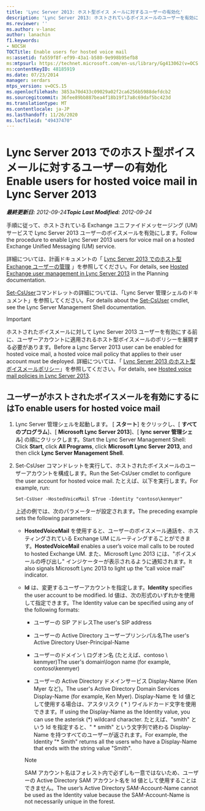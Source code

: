 ```yaml
---
title: 'Lync Server 2013: ホスト型ボイス メールに対するユーザーの有効化'
description: 'Lync Server 2013: ホストされているボイスメールのユーザーを有効にします。'
ms.reviewer: ''
ms.author: v-lanac
author: lanachin
f1.keywords:
- NOCSH
TOCTitle: Enable users for hosted voice mail
ms:assetid: fa559f8f-ef99-43a1-b580-9e998b95efb8
ms:mtpsurl: https://technet.microsoft.com/en-us/library/Gg413062(v=OCS.15)
ms:contentKeyID: 48185919
ms.date: 07/23/2014
manager: serdars
mtps_version: v=OCS.15
ms.openlocfilehash: 3853a70d433c09029a02f2ca6256b5988defdcb2
ms.sourcegitcommit: 36fee89bb887bea4f18b19f17a8c69daf5bc423d
ms.translationtype: MT
ms.contentlocale: ja-JP
ms.lasthandoff: 11/26/2020
ms.locfileid: "49437470"
---
```

# <a name="enable-users-for-hosted-voice-mail-in-lync-server-2013"></a><span data-ttu-id="bfced-103">Lync Server 2013 でのホスト型ボイス メールに対するユーザーの有効化</span><span class="sxs-lookup"><span data-stu-id="bfced-103">Enable users for hosted voice mail in Lync Server 2013</span></span>

<div data-xmlns="http://www.w3.org/1999/xhtml">

<div class="topic" data-xmlns="http://www.w3.org/1999/xhtml" data-msxsl="urn:schemas-microsoft-com:xslt" data-cs="https://msdn.microsoft.com/">

<div data-asp="https://msdn2.microsoft.com/asp">



</div>

<div id="mainSection">

<div id="mainBody"><span data-ttu-id="bfced-104">

<span> </span></span><span class="sxs-lookup"><span data-stu-id="bfced-104">

<span> </span></span></span>

<span data-ttu-id="bfced-105">_**最終更新日:** 2012-09-24_</span><span class="sxs-lookup"><span data-stu-id="bfced-105">_**Topic Last Modified:** 2012-09-24_</span></span>

<span data-ttu-id="bfced-106">手順に従って、ホストされている Exchange ユニファイドメッセージング (UM) サービスで Lync Server 2013 ユーザーのボイスメールを有効にします。</span><span class="sxs-lookup"><span data-stu-id="bfced-106">Follow the procedure to enable Lync Server 2013 users for voice mail on a hosted Exchange Unified Messaging (UM) service.</span></span>

<span data-ttu-id="bfced-107">詳細については、計画ドキュメントの「 [Lync Server 2013 でのホスト型 Exchange ユーザーの管理](lync-server-2013-hosted-exchange-user-management.md) 」を参照してください。</span><span class="sxs-lookup"><span data-stu-id="bfced-107">For details, see [Hosted Exchange user management in Lync Server 2013](lync-server-2013-hosted-exchange-user-management.md) in the Planning documentation.</span></span>

<span data-ttu-id="bfced-108">[Set-CsUser](https://docs.microsoft.com/powershell/module/skype/Set-CsUser)コマンドレットの詳細については、「Lync Server 管理シェルのドキュメント」を参照してください。</span><span class="sxs-lookup"><span data-stu-id="bfced-108">For details about the [Set-CsUser](https://docs.microsoft.com/powershell/module/skype/Set-CsUser) cmdlet, see the Lync Server Management Shell documentation.</span></span>

<div>


> [!IMPORTANT]  
> <span data-ttu-id="bfced-109">ホストされたボイスメールに対して Lync Server 2013 ユーザーを有効にする前に、ユーザーアカウントに適用されるホスト型ボイスメールのポリシーを展開する必要があります。</span><span class="sxs-lookup"><span data-stu-id="bfced-109">Before a Lync Server 2013 user can be enabled for hosted voice mail, a hosted voice mail policy that applies to their user account must be deployed.</span></span> <span data-ttu-id="bfced-110">詳細については、「 <A href="lync-server-2013-hosted-voice-mail-policies.md">Lync Server 2013 のホスト型ボイスメールポリシー</A>」を参照してください。</span><span class="sxs-lookup"><span data-stu-id="bfced-110">For details, see <A href="lync-server-2013-hosted-voice-mail-policies.md">Hosted voice mail policies in Lync Server 2013</A>.</span></span>



</div>

<div>

## <a name="to-enable-users-for-hosted-voice-mail"></a><span data-ttu-id="bfced-111">ユーザーがホストされたボイスメールを有効にするには</span><span class="sxs-lookup"><span data-stu-id="bfced-111">To enable users for hosted voice mail</span></span>

1.  <span data-ttu-id="bfced-112">Lync Server 管理シェルを起動します。 [ **スタート**] をクリックし、[ **すべてのプログラム**]、[ **Microsoft Lync Server 2013**]、[ **lync server 管理シェル**] の順にクリックします。</span><span class="sxs-lookup"><span data-stu-id="bfced-112">Start the Lync Server Management Shell: Click **Start**, click **All Programs**, click **Microsoft Lync Server 2013**, and then click **Lync Server Management Shell**.</span></span>

2.  <span data-ttu-id="bfced-113">Set-CsUser コマンドレットを実行して、ホストされたボイスメールのユーザーアカウントを構成します。</span><span class="sxs-lookup"><span data-stu-id="bfced-113">Run the Set-CsUser cmdlet to configure the user account for hosted voice mail.</span></span> <span data-ttu-id="bfced-114">たとえば、以下を実行します。</span><span class="sxs-lookup"><span data-stu-id="bfced-114">For example, run:</span></span>
    
        Set-CsUser -HostedVoiceMail $True -Identity "contoso\kenmyer"
    
    <span data-ttu-id="bfced-115">上述の例では、次のパラメーターが設定されます。</span><span class="sxs-lookup"><span data-stu-id="bfced-115">The preceding example sets the following parameters:</span></span>
    
      - <span data-ttu-id="bfced-116">**HostedVoiceMail** を使用すると、ユーザーのボイスメール通話を、ホスティングされている Exchange UM にルーティングすることができます。</span><span class="sxs-lookup"><span data-stu-id="bfced-116">**HostedVoiceMail** enables a user’s voice mail calls to be routed to hosted Exchange UM.</span></span> <span data-ttu-id="bfced-117">また、Microsoft Lync 2013 には、"ボイスメールの呼び出し" インジケーターが表示されるように通知されます。</span><span class="sxs-lookup"><span data-stu-id="bfced-117">It also signals Microsoft Lync 2013 to light up the “call voice mail” indicator.</span></span>
    
      - <span data-ttu-id="bfced-118">**Id** は、変更するユーザーアカウントを指定します。</span><span class="sxs-lookup"><span data-stu-id="bfced-118">**Identity** specifies the user account to be modified.</span></span> <span data-ttu-id="bfced-119">Id 値は、次の形式のいずれかを使用して指定できます。</span><span class="sxs-lookup"><span data-stu-id="bfced-119">The Identity value can be specified using any of the following formats:</span></span>
        
          - <span data-ttu-id="bfced-120">ユーザーの SIP アドレス</span><span class="sxs-lookup"><span data-stu-id="bfced-120">The user's SIP address</span></span>
        
          - <span data-ttu-id="bfced-121">ユーザーの Active Directory ユーザープリンシパル名</span><span class="sxs-lookup"><span data-stu-id="bfced-121">The user's Active Directory User-Principal-Name</span></span>
        
          - <span data-ttu-id="bfced-122">ユーザーのドメイン \\ ログオン名 (たとえば、contoso \\ kenmyer)</span><span class="sxs-lookup"><span data-stu-id="bfced-122">The user's domain\\logon name (for example, contoso\\kenmyer)</span></span>
        
          - <span data-ttu-id="bfced-123">ユーザーの Active Directory ドメインサービス Display-Name (Ken Myer など)。</span><span class="sxs-lookup"><span data-stu-id="bfced-123">The user's Active Directory Domain Services Display-Name (for example, Ken Myer).</span></span> <span data-ttu-id="bfced-124">Display-Name を Id 値として使用する場合は、アスタリスク ( \* ) ワイルドカード文字を使用できます。</span><span class="sxs-lookup"><span data-stu-id="bfced-124">If using the Display-Name as the Identity value, you can use the asterisk (\*) wildcard character.</span></span> <span data-ttu-id="bfced-125">たとえば、"smith" という Id を指定すると、" \* smith" という文字列で終わる Display-Name を持つすべてのユーザーが返されます。</span><span class="sxs-lookup"><span data-stu-id="bfced-125">For example, the Identity "\* Smith" returns all the users who have a Display-Name that ends with the string value "Smith".</span></span>
        
        <div>
        

        > [!NOTE]  
        > <span data-ttu-id="bfced-126">SAM アカウント名はフォレスト内で必ずしも一意ではないため、ユーザーの Active Directory SAM アカウント名を Id 値として使用することはできません。</span><span class="sxs-lookup"><span data-stu-id="bfced-126">The user’s Active Directory SAM-Account-Name cannot be used as the Identity value because the SAM-Account-Name is not necessarily unique in the forest.</span></span>

        
        <span data-ttu-id="bfced-127"></div>

</div>

</div>

<span> </span>

</div>

</div>

</span><span class="sxs-lookup"><span data-stu-id="bfced-127"></div>

</div>

</div>

<span> </span>

</div>

</div>

</span></span></div>

